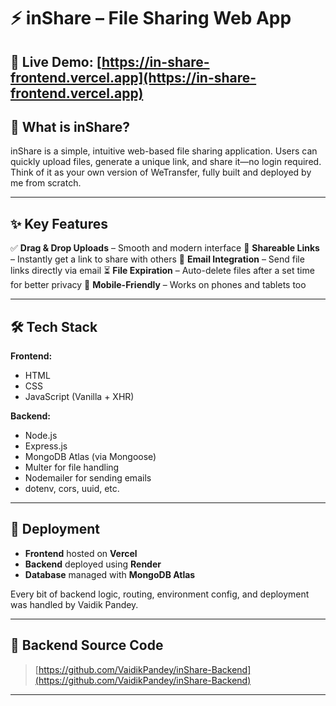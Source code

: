 # ⚡ inShare – File Sharing Web App

🔗 **Live Demo:** [https://in-share-frontend.vercel.app](https://in-share-frontend.vercel.app)
---

## 🧠 What is inShare?

inShare is a simple, intuitive web-based file sharing application. Users can quickly upload files, generate a unique link, and share it—no login required. Think of it as your own version of WeTransfer, fully built and deployed by me from scratch.

---

## ✨ Key Features

✅ **Drag & Drop Uploads** – Smooth and modern interface
🔗 **Shareable Links** – Instantly get a link to share with others
📧 **Email Integration** – Send file links directly via email
⏳ **File Expiration** – Auto-delete files after a set time for better privacy
📱 **Mobile-Friendly** – Works on phones and tablets too

---

## 🛠️ Tech Stack

**Frontend:**

* HTML
* CSS
* JavaScript (Vanilla + XHR)

**Backend:**

* Node.js
* Express.js
* MongoDB Atlas (via Mongoose)
* Multer for file handling
* Nodemailer for sending emails
* dotenv, cors, uuid, etc.

---

## 🚀 Deployment

* **Frontend** hosted on **Vercel**
* **Backend** deployed using **Render**
* **Database** managed with **MongoDB Atlas**

Every bit of backend logic, routing, environment config, and deployment was handled by Vaidik Pandey.

---

## 📂 Backend Source Code

> [https://github.com/VaidikPandey/inShare-Backend](https://github.com/VaidikPandey/inShare-Backend)

---
